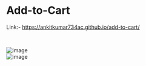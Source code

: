# Add-to-Cart


Link:- https://ankitkumar734ac.github.io/add-to-cart/
<br/>

<br/>

![image](https://user-images.githubusercontent.com/71343747/207152164-e06a357a-8748-4375-8784-0c3314e5b070.png)<br/>
![image](https://user-images.githubusercontent.com/71343747/207152214-7f4aaaad-4f33-4569-99e3-ca8b6e871a34.png)
